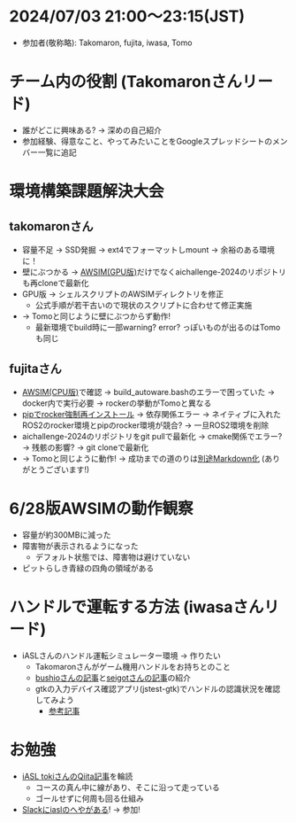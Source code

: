 # 2024/07/03 21:00～23:15(JST)
- 参加者(敬称略): Takomaron, fujita, iwasa, Tomo

# チーム内の役割 (Takomaronさんリード)
- 誰がどこに興味ある? -> 深めの自己紹介
- 参加経験、得意なこと、やってみたいことをGoogleスプレッドシートのメンバー一覧に追記

# 環境構築課題解決大会
## takomaronさん
- 容量不足 -> SSD発掘 -> ext4でフォーマットしmount -> 余裕のある環境に！
- 壁にぶつかる -> [AWSIM(GPU版)](https://drive.google.com/drive/folders/1ftIoamNGAet90sXeG48lKa89dkpVy45y)だけでなくaichallenge-2024のリポジトリも再cloneで最新化
- GPU版 -> シェルスクリプトのAWSIMディレクトリを修正
  - 公式手順が若干古いので現状のスクリプトに合わせて修正実施
- -> Tomoと同じように壁にぶつからず動作!
  - 最新環境でbuild時に一部warning? error? っぽいものが出るのはTomoも同じ

## fujitaさん
- [AWSIM(CPU版)](https://drive.google.com/drive/folders/1ftIoamNGAet90sXeG48lKa89dkpVy45y)で確認 -> build_autoware.bashのエラーで困っていた -> docker内で実行必要 -> rockerの挙動がTomoと異なる
- [pipでrocker強制再インストール](https://rb-sapiens-shop.com/blogs/software/python-pip-reinstall) -> 依存関係エラー -> ネイティブに入れたROS2のrocker環境とpipのrocker環境が競合? -> 一旦ROS2環境を削除
- aichallenge-2024のリポジトリをgit pullで最新化 -> cmake関係でエラー? -> 残骸の影響? -> git cloneで最新化
- -> Tomoと同じように動作! -> 成功までの道のりは[別途Markdown化](../fujita/20240703_fujita.md) (ありがとうございます!)

# 6/28版AWSIMの動作観察
- 容量が約300MBに減った
- 障害物が表示されるようになった
  - デフォルト状態では、障害物は避けていない
- ピットらしき青緑の四角の領域がある

# ハンドルで運転する方法 (iwasaさんリード)
- iASLさんのハンドル運転シミュレーター環境 -> 作りたい
  - Takomaronさんがゲーム機用ハンドルをお持ちとのこと
  - [bushioさんの記事](https://zenn.dev/bushio_tech/articles/71f7919780f8bd)と[seigotさんの記事](https://qiita.com/seigot/items/6cee1c5f967b9a756a2f)の紹介
  - gtkの入力デバイス確認アプリ(jstest-gtk)でハンドルの認識状況を確認してみよう
    - [参考記事](https://qiita.com/hsgucci/items/a5926dd396b319e6ccaf)
# お勉強
- [iASL tokiさんのQiita記事](https://qiita.com/toki-1441/items/e9d999b08f345e39863c)を輪読
  - コースの真ん中に線があり、そこに沿って走っている
  - ゴールせずに何周も回る仕組み
- [Slackにiaslのへやがある](https://qiita.com/toki-1441/items/615d781e3a20edf22cda#%E3%81%BE%E3%81%A8%E3%82%81)! -> 参加!

